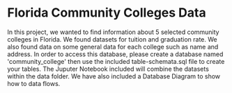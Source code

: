 # Florida Community Colleges Data
In this project, we wanted to find information about 5 selected community colleges in Florida. We found datasets for tuition and graduation rate. We also found data on some general data for each college such as name and address.
In order to access this database, please create a database named 'community_college' then use the included table-schemata.sql file to create your tables.
The Juputer Notebook included will combine the datasets within the data folder.
We have also included a Database Diagram to show how to data flows.
